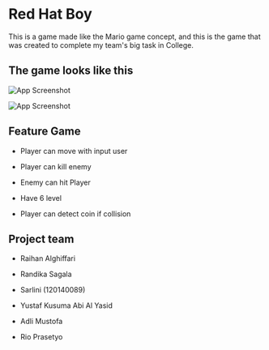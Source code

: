 
# Red Hat Boy 

This is a game made like the Mario game concept, and this is the game that was created to complete my team's big task in College.


## The game looks like this

![App Screenshot](https://raw.githubusercontent.com/alghiffari10/Project-Tubes/main/screenshot/level_screen.png)

![App Screenshot](https://github.com/alghiffari10/Project-Tubes/blob/main/screenshot/overworld_screen.png?raw=true)


## Feature Game

- Player can move with input user

- Player can kill enemy

- Enemy can hit Player

- Have 6 level

- Player can detect coin if collision


## Project team

- Raihan Alghiffari

- Randika Sagala

- Sarlini (120140089)

- Yustaf Kusuma Abi Al Yasid

- Adli Mustofa

- Rio Prasetyo
